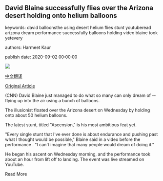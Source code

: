 ## David Blaine successfully flies over the Arizona desert holding onto helium balloons

keywords: david balloonsthe using desert helium flies stunt youtuberead arizona dream performance successfully balloons holding video blaine took yetevery

authors: Harmeet Kaur

publish date: 2020-09-02 00:00:00

![](https://cdn.cnn.com/cnnnext/dam/assets/200902125008-david-blaine-helium-balloons-super-tease.jpg)

[中文翻译](David%20Blaine%20successfully%20flies%20over%20the%20Arizona%20desert%20holding%20onto%20helium%20balloons_zh.md)

[Original Article](https://edition.cnn.com/2020/09/02/us/david-blaine-helium-balloons-stunt-trnd/index.html)

(CNN) David Blaine just managed to do what so many can only dream of -- flying up into the air using a bunch of balloons.

The illusionist floated over the Arizona desert on Wednesday by holding onto about 50 helium balloons.

The latest stunt, titled "Ascension," is his most ambitious feat yet.

"Every single stunt that I've ever done is about endurance and pushing past what I thought would be possible," Blaine said in a video before the performance . "I can't imagine that many people would dream of doing it."

He began his ascent on Wednesday morning, and the performance took about an hour from lift off to landing. The event was live streamed on YouTube.

Read More